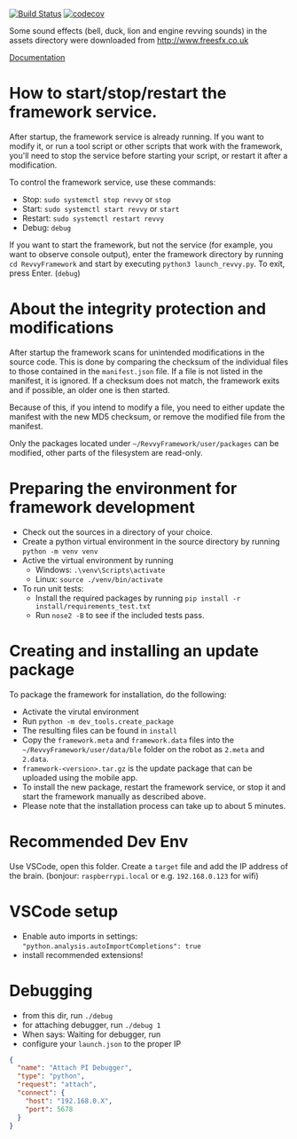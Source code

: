 [![Build Status](https://travis-ci.org/RevolutionRobotics/RevvyFramework.svg?branch=master)](https://travis-ci.org/RevolutionRobotics/RevvyFramework)
[![codecov](https://codecov.io/gh/RevolutionRobotics/RevvyFramework/branch/master/graph/badge.svg)](https://codecov.io/gh/RevolutionRobotics/RevvyFramework)

Some sound effects (bell, duck, lion and engine revving sounds) in the assets directory were downloaded from http://www.freesfx.co.uk

[Documentation](../docs/pi/index.md)

# How to start/stop/restart the framework service.
After startup, the framework service is already running. If you want to modify it, or run a tool script or other scripts that work with the framework, you'll need to stop the service before starting your script, or restart it after a modification.

To control the framework service, use these commands:
 - Stop: `sudo systemctl stop revvy` or `stop`
 - Start: `sudo systemctl start revvy` or `start`
 - Restart: `sudo systemctl restart revvy`
 - Debug: `debug`

If you want to start the framework, but not the service (for example, you want to observe console output), enter the framework directory by running `cd RevvyFramework` and start by executing `python3 launch_revvy.py`. To exit, press Enter. (`debug`)

# About the integrity protection and modifications
After startup the framework scans for unintended modifications in the source code. This is done by comparing the checksum of the individual files to those contained in the `manifest.json` file. If a file is not listed in the manifest, it is ignored. If a checksum does not match, the framework exits and if possible, an older one is then started.

Because of this, if you intend to modify a file, you need to either update the manifest with the new MD5 checksum, or remove the modified file from the manifest.

Only the packages located under `~/RevvyFramework/user/packages` can be modified, other parts of the filesystem are read-only.

# Preparing the environment for framework development
 - Check out the sources in a directory of your choice.
 - Create a python virtual environment in the source directory by running `python -m venv venv`
 - Active the virtual environment by running
   - Windows: `.\venv\Scripts\activate`
   - Linux: `source ./venv/bin/activate`
 - To run unit tests:
   - Install the required packages by running `pip install -r install/requirements_test.txt`
   - Run `nose2 -B` to see if the included tests pass.

# Creating and installing an update package
To package the framework for installation, do the following:
 - Activate the virutal environment
 - Run `python -m dev_tools.create_package`
 - The resulting files can be found in `install`
 - Copy the `framework.meta` and `framework.data` files into the `~/RevvyFramework/user/data/ble` folder on the robot as `2.meta` and `2.data`.
 - `framework-<version>.tar.gz` is the update package that can be uploaded using the mobile app.
 - To install the new package, restart the framework service, or stop it and start the framework manually as described above.
 - Please note that the installation process can take up to about 5 minutes.

# Recommended Dev Env

Use VSCode, open this folder.
Create a `target` file and add the IP address of the brain. (bonjour: `raspberrypi.local` or e.g. `192.168.0.123` for wifi)

# VSCode setup
- Enable auto imports in settings: `"python.analysis.autoImportCompletions": true`
- install recommended extensions!

# Debugging
- from this dir, run `./debug`
- for attaching debugger, run `./debug 1`
- When says: Waiting for debugger, run 
- configure your `launch.json` to the proper IP

```json
{
  "name": "Attach PI Debugger",
  "type": "python",
  "request": "attach",
  "connect": {
    "host": "192.168.0.X",
    "port": 5678
  }
}
```